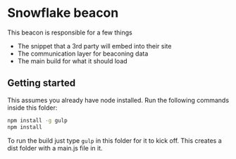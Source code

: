 # Snowflake beacon

This beacon is responsible for a few things
* The snippet that a 3rd party will embed into their site
* The communication layer for beaconing data
* The main build for what it should load

## Getting started

This assumes you already have node installed. Run the following commands inside this folder:

```bash
npm install -g gulp
npm install
```

To run the build just type `gulp` in this folder for it to kick off. This creates a dist folder with a main.js file in it.
